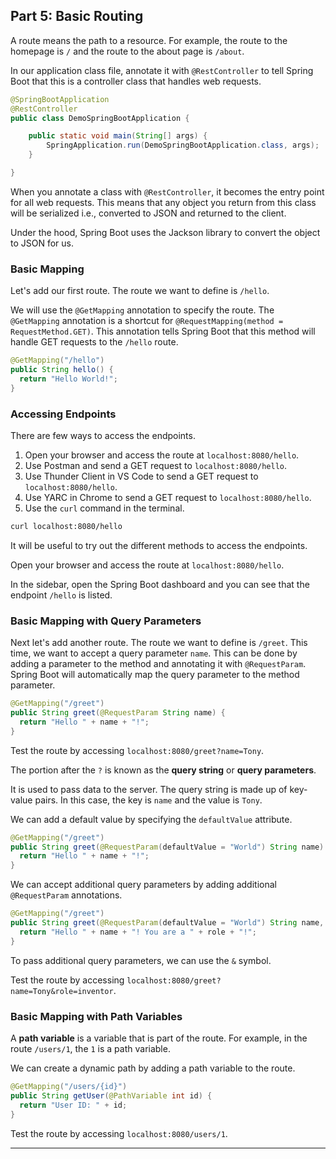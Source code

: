 ## Part 5: Basic Routing

A route means the path to a resource. For example, the route to the homepage is `/` and the route to the about page is `/about`.

In our application class file, annotate it with `@RestController` to tell Spring Boot that this is a controller class that handles web requests.

```java
@SpringBootApplication
@RestController
public class DemoSpringBootApplication {

	public static void main(String[] args) {
		SpringApplication.run(DemoSpringBootApplication.class, args);
	}

}
```

When you annotate a class with `@RestController`, it becomes the entry point for all web requests. This means that any object you return from this class will be serialized i.e., converted to JSON and returned to the client.

Under the hood, Spring Boot uses the Jackson library to convert the object to JSON for us.

### Basic Mapping

Let's add our first route. The route we want to define is `/hello`.

We will use the `@GetMapping` annotation to specify the route. The `@GetMapping` annotation is a shortcut for `@RequestMapping(method = RequestMethod.GET)`. This annotation tells Spring Boot that this method will handle GET requests to the `/hello` route.

```java
@GetMapping("/hello")
public String hello() {
  return "Hello World!";
}
```

### Accessing Endpoints

There are few ways to access the endpoints.

1. Open your browser and access the route at `localhost:8080/hello`.
1. Use Postman and send a GET request to `localhost:8080/hello`.
1. Use Thunder Client in VS Code to send a GET request to `localhost:8080/hello`.
1. Use YARC in Chrome to send a GET request to `localhost:8080/hello`.
1. Use the `curl` command in the terminal.

```bash
curl localhost:8080/hello
```

It will be useful to try out the different methods to access the endpoints.

Open your browser and access the route at `localhost:8080/hello`.

In the sidebar, open the Spring Boot dashboard and you can see that the endpoint `/hello` is listed.

### Basic Mapping with Query Parameters

Next let's add another route. The route we want to define is `/greet`. This time, we want to accept a query parameter `name`. This can be done by adding a parameter to the method and annotating it with `@RequestParam`. Spring Boot will automatically map the query parameter to the method parameter.

```java
@GetMapping("/greet")
public String greet(@RequestParam String name) {
  return "Hello " + name + "!";
}
```

Test the route by accessing `localhost:8080/greet?name=Tony`.

The portion after the `?` is known as the **query string** or **query parameters**.

It is used to pass data to the server. The query string is made up of key-value pairs. In this case, the key is `name` and the value is `Tony`.

We can add a default value by specifying the `defaultValue` attribute.

```java
@GetMapping("/greet")
public String greet(@RequestParam(defaultValue = "World") String name) {
  return "Hello " + name + "!";
}
```

We can accept additional query parameters by adding additional `@RequestParam` annotations.

```java
@GetMapping("/greet")
public String greet(@RequestParam(defaultValue = "World") String name, @RequestParam(defaultValue = "unknown") String role) {
  return "Hello " + name + "! You are a " + role + "!";
}
```

To pass additional query parameters, we can use the `&` symbol.

Test the route by accessing `localhost:8080/greet?name=Tony&role=inventor`.

### Basic Mapping with Path Variables

A **path variable** is a variable that is part of the route. For example, in the route `/users/1`, the `1` is a path variable.

We can create a dynamic path by adding a path variable to the route.

```java
@GetMapping("/users/{id}")
public String getUser(@PathVariable int id) {
  return "User ID: " + id;
}
```

Test the route by accessing `localhost:8080/users/1`.

---